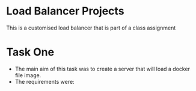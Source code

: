 # Load Balancer Projects
This is a customised load balancer that is part of a class assignment

# Task One
- The main aim of this task was to create a server that will load a docker file image. 
- The requirements were: